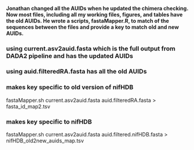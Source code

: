 #### Jonathan changed all the AUIDs when he updated the chimera checking. Now most files, including all my working files, figures, and tables have the old AUIDs. He wrote a scripts, fastaMapper.R, to match of the sequences between the files and provide a key to match old and new AUIDs.

### using current.asv2auid.fasta which is the full output from DADA2 pipeline and has the updated AUIDs

### using auid.filteredRA.fasta has all the old AUIDs

### makes key specific to old version of nifHDB
fastaMapper.sh current.asv2auid.fasta auid.filteredRA.fasta > fasta_id_map2.tsv

### makes key specific to nifHDB
fastaMapper.sh current.asv2auid.fasta auid.filtered.nifHDB.fasta > nifHDB_old2new_auids_map.tsv